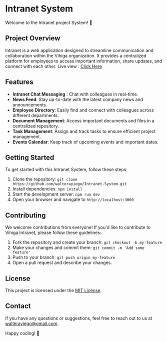 # Intranet System

Welcome to the Intranet project System! 🎉

## Project Overview

Intranet is a web application designed to streamline communication and collaboration within the Vihiga organization. It provides a centralized platform for employees to access important information, share updates, and connect with each other.
Live view : [Click Here](https://intranet-system.netlify.app/home)

## Features

- **Intranet Chat Messaging** : Chat with colleagues in real-time.
- **News Feed**: Stay up-to-date with the latest company news and announcements.
- **Employee Directory**: Easily find and connect with colleagues across different departments.
- **Document Management**: Access important documents and files in a centralized repository.
- **Task Management**: Assign and track tasks to ensure efficient project management.
- **Events Calendar**: Keep track of upcoming events and important dates.

## Getting Started

To get started with this Intranet System, follow these steps:

1. Clone the repository: `git clone https://github.com/walterayiego/Intranet-System.git`
2. Install dependencies: `npm install`
3. Start the development server: `npm run dev`
4. Open your browser and navigate to `http://localhost:3000`

## Contributing

We welcome contributions from everyone! If you'd like to contribute to Vihiga Intranet, please follow these guidelines:

1. Fork the repository and create your branch: `git checkout -b my-feature`
2. Make your changes and commit them: `git commit -m 'Add some feature'`
3. Push to your branch: `git push origin my-feature`
4. Open a pull request and describe your changes.

## License

This project is licensed under the [MIT License](LICENSE).

## Contact

If you have any questions or suggestions, feel free to reach out to us at [walterayiego@gmail.com](mailto:walterayiego@gmail.com).

Happy coding! 🚀

